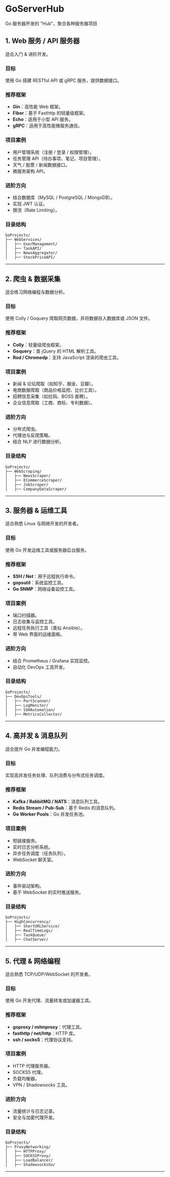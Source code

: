 # GoServerHub
Go 服务器开发的 "Hub"，聚合各种服务器项目

## 1. Web 服务 / API 服务器

适合入门 & 进阶开发。

### 目标

使用 Go 搭建 RESTful API 或 gRPC 服务，提供数据接口。

### 推荐框架

- **Gin**：高性能 Web 框架。
- **Fiber**：基于 Fasthttp 的轻量级框架。
- **Echo**：适用于小型 API 服务。
- **gRPC**：适用于高性能微服务通信。

### 项目案例

- 用户管理系统（注册 / 登录 / 权限管理）。
- 任务管理 API（待办事项、笔记、项目管理）。
- 天气 / 股票 / 新闻数据接口。
- 微服务架构 API。

### 进阶方向

- 结合数据库（MySQL / PostgreSQL / MongoDB）。
- 实现 JWT 认证。
- 限流（Rate Limiting）。

### 目录结构

```
GoProjects/
├── WebServices/
│   ├── UserManagement/
│   ├── TaskAPI/
│   ├── NewsAggregator/
│   ├── StockPriceAPI/
```

---

## 2. 爬虫 & 数据采集

适合练习网络编程与数据分析。

### 目标

使用 Colly / Goquery 爬取网页数据，并将数据存入数据库或 JSON 文件。

### 推荐框架

- **Colly**：轻量级爬虫框架。
- **Goquery**：类 jQuery 的 HTML 解析工具。
- **Rod / Chromedp**：支持 JavaScript 渲染的爬虫工具。

### 项目案例

- 新闻 & 论坛爬取（如知乎、掘金、豆瓣）。
- 电商数据爬取（商品价格监控、比价工具）。
- 招聘信息采集（如拉钩、BOSS 直聘）。
- 企业信息爬取（工商、商标、专利数据）。

### 进阶方向

- 分布式爬虫。
- 代理池与反爬策略。
- 结合 NLP 进行数据分析。

### 目录结构

```
GoProjects/
├── WebScraping/
│   ├── NewsScraper/
│   ├── ECommerceScraper/
│   ├── JobScraper/
│   ├── CompanyDataScraper/
```

---

## 3. 服务器 & 运维工具

适合熟悉 Linux 与网络开发的开发者。

### 目标

使用 Go 开发运维工具或服务器后台服务。

### 推荐框架

- **SSH / Net**：用于远程执行命令。
- **gopsutil**：系统监控工具。
- **Go SNMP**：网络设备监控工具。

### 项目案例

- 端口扫描器。
- 日志收集与监控工具。
- 远程任务执行工具（类似 Ansible）。
- 带 Web 界面的运维面板。

### 进阶方向

- 结合 Prometheus / Grafana 实现监控。
- 自动化 DevOps 工具开发。

### 目录结构

```
GoProjects/
├── DevOpsTools/
│   ├── PortScanner/
│   ├── LogMonitor/
│   ├── SSHAutomation/
│   ├── MetricsCollector/
```

---

## 4. 高并发 & 消息队列

适合提升 Go 并发编程能力。

### 目标

实现高并发任务处理、队列消费与分布式任务调度。

### 推荐框架

- **Kafka / RabbitMQ / NATS**：消息队列工具。
- **Redis Stream / Pub-Sub**：基于 Redis 的消息队列。
- **Go Worker Pools**：Go 并发任务池。

### 项目案例

- 短链接服务。
- 实时日志分析系统。
- 异步任务调度（任务队列）。
- WebSocket 聊天室。

### 进阶方向

- 事件驱动架构。
- 基于 WebSocket 的实时推送服务。

### 目录结构

```
GoProjects/
├── HighConcurrency/
│   ├── ShortURLService/
│   ├── RealTimeLogs/
│   ├── TaskQueue/
│   ├── ChatServer/
```

---

## 5. 代理 & 网络编程

适合熟悉 TCP/UDP/WebSocket 的开发者。

### 目标

使用 Go 开发代理、流量转发或加速器工具。

### 推荐框架

- **goproxy / mitmproxy**：代理工具。
- **fasthttp / net/http**：HTTP 库。
- **ssh / socks5**：代理协议支持。

### 项目案例

- HTTP 代理服务器。
- SOCKS5 代理。
- 负载均衡器。
- VPN / Shadowsocks 工具。

### 进阶方向

- 流量统计与日志记录。
- 安全与加密代理开发。

### 目录结构

```
GoProjects/
├── ProxyNetworking/
│   ├── HTTPProxy/
│   ├── SOCKS5Proxy/
│   ├── LoadBalancer/
│   ├── ShadowsocksGo/
```

---



